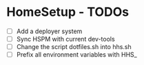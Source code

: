 # HomeSetup - TODOs

- [ ] Add a deployer system
- [ ] Sync HSPM with current dev-tools
- [ ] Change the script dotfiles.sh into hhs.sh
- [ ] Prefix all environment variables with HHS_
